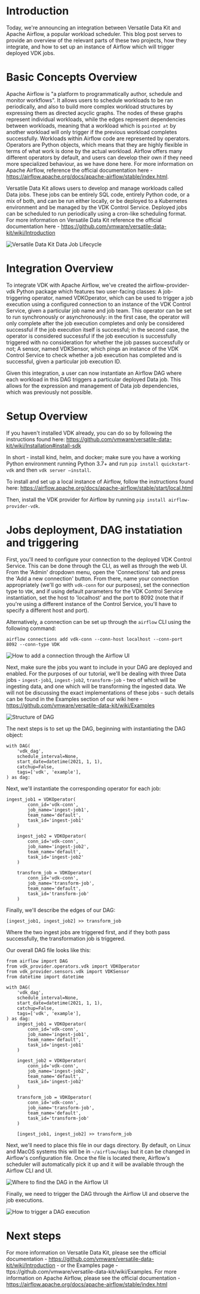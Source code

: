 # Introduction

Today, we're announcing an integration between Versatile Data Kit and Apache Airflow, a popular workload scheduler. This blog post serves to provide an overview of the relevant parts of these two projects, how they integrate, and how to set up an instance of Airflow which will trigger deployed VDK jobs.

# Basic Concepts Overview

Apache Airflow is "a platform to programmatically author, schedule and monitor workflows". It allows users to schedule workloads to be ran periodically, and also to build more complex workload structures by expressing them as directed acyclic graphs. The nodes of these graphs represent individual workloads, while the edges represent dependencies between workloads, meaning that a workload which is `pointed at` by another workload will only trigger if the previous workload completes successfully.
Workloads within Airflow code are represented by operators. Operators are Python objects, which means that they are highly flexible in terms of what work is done by the actual workload. Airflow offers many different operators by default, and users can develop their own if they need more specialized behaviour, as we have done here.
For more information on Apache Airflow, reference the official documentation here - https://airflow.apache.org/docs/apache-airflow/stable/index.html.

Versatile Data Kit allows users to develop and manage workloads called Data jobs. These jobs can be entirely SQL code, entirely Python code, or a mix of both, and can be run either locally, or be deployed to a Kubernetes environment and be managed by the VDK Control Service. Deployed jobs can be scheduled to run periodically using a cron-like scheduling format.
For more information on Versatile Data Kit reference the official documentation here -
https://github.com/vmware/versatile-data-kit/wiki/Introduction

![Versatile Data Kit Data Job Lifecycle](./blogpost_images/vdk_arch.jpeg)

# Integration Overview

To integrate VDK with Apache Airflow, we've created the airflow-provider-vdk Python package which features two user-facing classes:
A job-triggering operator, named VDKOperator, which can be used to trigger a job execution using a configured connection to an instance of the VDK Control Service, given a particular job name and job team. This operator can be set to run synchronously or asynchronously: in the first case, the operator will only complete after the job execution completes and only be considered successful if the job execution itself is successful; in the second case, the operator is considered successful if the job execution is successfully triggered with no consideration for whether the job passes successfully or not;
A sensor, named VDKSensor, which pings an instance of the VDK Control Service to check whether a job execution has completed and is successful, given a particular job execution ID.

Given this integration, a user can now instantiate an Airflow DAG where each workload in this DAG triggers a particular deployed Data job. This allows for the expression and management of Data job dependencies, which was previously not possible.

# Setup Overview

If you haven't installed VDK already, you can do so by following the instructions found here: https://github.com/vmware/versatile-data-kit/wiki/Installation#install-sdk

In short - install kind, helm, and docker; make sure you have a working Python environment running Python 3.7+ and run `pip install quickstart-vdk` and then `vdk server —install`.

To install and set up a local instance of Airflow, follow the instructions found here: https://airflow.apache.org/docs/apache-airflow/stable/start/local.html

Then, install the VDK provider for Airflow by running `pip install airflow-provider-vdk`.

# Jobs deployment, DAG instatiation and triggering

First, you'll need to configure your connection to the deployed VDK Control Service. This can be done through the CLI, as well as through the web UI. From the 'Admin' dropdown menu, open the 'Connections' tab and press the 'Add a new connection' button. From there, name your connection appropriately (we'll go with `vdk-conn` for our purposes), set the connection type to `VDK`, and if using default parameters for the VDK Control Service instantiation, set the host to 'localhost' and the port to 8092 (note that if you're using a different instance of the Control Service, you'll have to specify a different host and port).

Alternatively, a connection can be set up through the `airflow` CLI using the following command:
```
airflow connections add vdk-conn --conn-host localhost --conn-port 8092 --conn-type VDK
```

![How to add a connection through the Airflow UI](./blogpost_images/add_conn.png)

Next, make sure the jobs you want to include in your DAG are deployed and enabled. For the purposes of our tutorial, we'll be dealing with three Data jobs - `ingest-job1`, `ingest-job2`, `transform-job` - two of which will be ingesting data, and one which will be transforming the ingested data. We will not be discussing the exact implementations of these jobs - such details can be found in the Examples section of our wiki here - https://github.com/vmware/versatile-data-kit/wiki/Examples

![Structure of DAG](./blogpost_images/dag_structure.png)

The next steps is to set up the DAG, beginning with instantiating the DAG object:
```
with DAG(
    'vdk_dag',
    schedule_interval=None,
    start_date=datetime(2021, 1, 1),
    catchup=False,
    tags=['vdk', 'example'],
) as dag:
```
Next, we'll instantiate the corresponding operator for each job:
```
ingest_job1 = VDKOperator(
        conn_id='vdk-conn',
        job_name='ingest-job1',
        team_name='default',
        task_id='ingest-job1'
    )

    ingest_job2 = VDKOperator(
        conn_id='vdk-conn',
        job_name='ingest-job2',
        team_name='default',
        task_id='ingest-job2'
    )

    transform_job = VDKOperator(
        conn_id='vdk-conn',
        job_name='transform-job',
        team_name='default',
        task_id='transform-job'
    )
```
Finally, we'll describe the edges of our DAG:
```
[ingest_job1, ingest_job2] >> transform_job
```
Where the two ingest jobs are triggered first, and if they both pass successfully, the transformation job is triggered.

Our overall DAG file looks like this:
```
from airflow import DAG
from vdk_provider.operators.vdk import VDKOperator
from vdk_provider.sensors.vdk import VDKSensor
from datetime import datetime

with DAG(
    'vdk_dag',
    schedule_interval=None,
    start_date=datetime(2021, 1, 1),
    catchup=False,
    tags=['vdk', 'example'],
) as dag:
    ingest_job1 = VDKOperator(
        conn_id='vdk-conn',
        job_name='ingest-job1',
        team_name='default',
        task_id='ingest-job1'
    )

    ingest_job2 = VDKOperator(
        conn_id='vdk-conn',
        job_name='ingest-job2',
        team_name='default',
        task_id='ingest-job2'
    )

    transform_job = VDKOperator(
        conn_id='vdk-conn',
        job_name='transform-job',
        team_name='default',
        task_id='transform-job'
    )

    [ingest_job1, ingest_job2] >> transform_job
```
Next, we'll need to place this file in our dags directory. By default, on Linux and MacOS systems this will be in `~/airflow/dags` but it can be changed in Airflow's configuration file.
Once the file is located there, Airflow's scheduler will automatically pick it up and it will be available through the Airflow CLI and UI.

![Where to find the DAG in the Airflow UI](./blogpost_images/view_dag_in_ui.png)

Finally, we need to trigger the DAG through the Airflow UI and observe the job executions.

![How to trigger a DAG execution](./blogpost_images/trigger_dag.png)

# Next steps

For more information on Versatile Data Kit, please see the official documentation - https://github.com/vmware/versatile-data-kit/wiki/Introduction - or the Examples page - ttps://github.com/vmware/versatile-data-kit/wiki/Examples. For more information on Apache Airflow, please see the official documentation  - https://airflow.apache.org/docs/apache-airflow/stable/index.html
